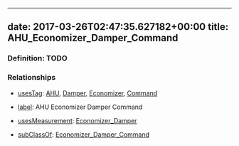 
---
date: 2017-03-26T02:47:35.627182+00:00
title: AHU_Economizer_Damper_Command
---
### Definition: TODO

### Relationships

* [usesTag](https://brickschema.org/schema/1.0/BrickFrame#usesTag): [AHU](https://brickschema.org/schema/1.0/BrickTag#AHU), [Damper](https://brickschema.org/schema/1.0/BrickTag#Damper), [Economizer](https://brickschema.org/schema/1.0/BrickTag#Economizer), [Command](https://brickschema.org/schema/1.0/BrickTag#Command)

* [label](http://www.w3.org/2000/01/rdf-schema#label): AHU Economizer Damper Command

* [usesMeasurement](https://brickschema.org/schema/1.0/BrickFrame#usesMeasurement): [Economizer_Damper](https://brickschema.org/schema/1.0/Brick#Economizer_Damper)

* [subClassOf](http://www.w3.org/2000/01/rdf-schema#subClassOf): [Economizer_Damper_Command](https://brickschema.org/schema/1.0/Brick#Economizer_Damper_Command)
